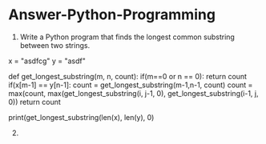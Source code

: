 # Answer-Python-Programming

1. Write a Python program that finds the longest common substring between two strings.

x = "asdfcg"
y = "asdf"

def get_longest_substring(m, n, count):
  if(m==0 or n == 0):
    return count
  if(x[m-1] == y[n-1]:
    count = get_longest_substring(m-1,n-1, count)
  count = max(count, max(get_longest_substring(i, j-1, 0), 
            get_longest_substring(i-1, j, 0))
  return count
  

print(get_longest_substring(len(x), len(y), 0)


2. 

